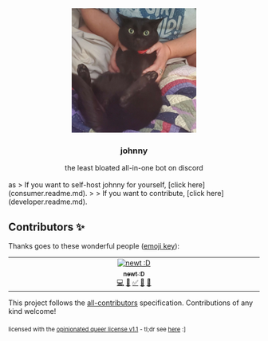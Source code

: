 <div align="center">
<img src="assets/johnny.png" height="250">
<h3>johnny</h3>
the least bloated all-in-one bot on discord<br/><br/>
</div>
as
> If you want to self-host johnny for yourself, [click here](consumer.readme.md).
>
> If you want to contribute, [click here](developer.readme.md).

## Contributors ✨

Thanks goes to these wonderful people ([emoji key](https://allcontributors.org/docs/en/emoji-key)):

<!-- ALL-CONTRIBUTORS-LIST:START - Do not remove or modify this section -->
<!-- prettier-ignore-start -->
<!-- markdownlint-disable -->
<table>
  <tbody>
    <tr>
      <td align="center" valign="top" width="14.28%"><a href="https://newty.dev/"><img src="https://avatars.githubusercontent.com/u/19301186?v=4?s=100" width="100px;" alt="newt :D"/><br /><sub><b>newt :D</b></sub></a><br /><a href="https://github.com/newtykins/johnny/commits?author=newtykins" title="Code">💻</a> <a href="https://github.com/newtykins/johnny/commits?author=newtykins" title="Documentation">📖</a> <a href="#tutorial-newtykins" title="Tutorials">✅</a> <a href="#projectManagement-newtykins" title="Project Management">📆</a> <a href="#ideas-newtykins" title="Ideas, Planning, & Feedback">🤔</a></td>
    </tr>
  </tbody>
</table>

<!-- markdownlint-restore -->
<!-- prettier-ignore-end -->

<!-- ALL-CONTRIBUTORS-LIST:END -->

This project follows the [all-contributors](https://github.com/all-contributors/all-contributors) specification. Contributions of any kind welcome!

<sub>licensed with the <a href="license.md">opinionated queer license v1.1</a> - tl;dr see <a href="https://oql.avris.it/">here</a> :]</sub>
